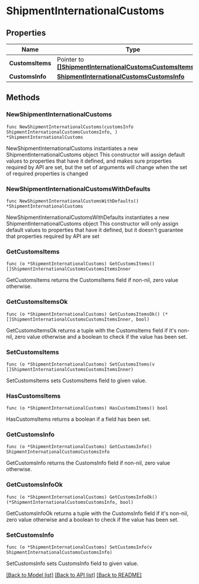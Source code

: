 # ShipmentInternationalCustoms

## Properties

Name | Type | Description | Notes
------------ | ------------- | ------------- | -------------
**CustomsItems** | Pointer to [**[]ShipmentInternationalCustomsCustomsItemsInner**](ShipmentInternationalCustomsCustomsItemsInner.md) |  | [optional] 
**CustomsInfo** | [**ShipmentInternationalCustomsCustomsInfo**](ShipmentInternationalCustomsCustomsInfo.md) |  | 

## Methods

### NewShipmentInternationalCustoms

`func NewShipmentInternationalCustoms(customsInfo ShipmentInternationalCustomsCustomsInfo, ) *ShipmentInternationalCustoms`

NewShipmentInternationalCustoms instantiates a new ShipmentInternationalCustoms object
This constructor will assign default values to properties that have it defined,
and makes sure properties required by API are set, but the set of arguments
will change when the set of required properties is changed

### NewShipmentInternationalCustomsWithDefaults

`func NewShipmentInternationalCustomsWithDefaults() *ShipmentInternationalCustoms`

NewShipmentInternationalCustomsWithDefaults instantiates a new ShipmentInternationalCustoms object
This constructor will only assign default values to properties that have it defined,
but it doesn't guarantee that properties required by API are set

### GetCustomsItems

`func (o *ShipmentInternationalCustoms) GetCustomsItems() []ShipmentInternationalCustomsCustomsItemsInner`

GetCustomsItems returns the CustomsItems field if non-nil, zero value otherwise.

### GetCustomsItemsOk

`func (o *ShipmentInternationalCustoms) GetCustomsItemsOk() (*[]ShipmentInternationalCustomsCustomsItemsInner, bool)`

GetCustomsItemsOk returns a tuple with the CustomsItems field if it's non-nil, zero value otherwise
and a boolean to check if the value has been set.

### SetCustomsItems

`func (o *ShipmentInternationalCustoms) SetCustomsItems(v []ShipmentInternationalCustomsCustomsItemsInner)`

SetCustomsItems sets CustomsItems field to given value.

### HasCustomsItems

`func (o *ShipmentInternationalCustoms) HasCustomsItems() bool`

HasCustomsItems returns a boolean if a field has been set.

### GetCustomsInfo

`func (o *ShipmentInternationalCustoms) GetCustomsInfo() ShipmentInternationalCustomsCustomsInfo`

GetCustomsInfo returns the CustomsInfo field if non-nil, zero value otherwise.

### GetCustomsInfoOk

`func (o *ShipmentInternationalCustoms) GetCustomsInfoOk() (*ShipmentInternationalCustomsCustomsInfo, bool)`

GetCustomsInfoOk returns a tuple with the CustomsInfo field if it's non-nil, zero value otherwise
and a boolean to check if the value has been set.

### SetCustomsInfo

`func (o *ShipmentInternationalCustoms) SetCustomsInfo(v ShipmentInternationalCustomsCustomsInfo)`

SetCustomsInfo sets CustomsInfo field to given value.



[[Back to Model list]](../README.md#documentation-for-models) [[Back to API list]](../README.md#documentation-for-api-endpoints) [[Back to README]](../README.md)


